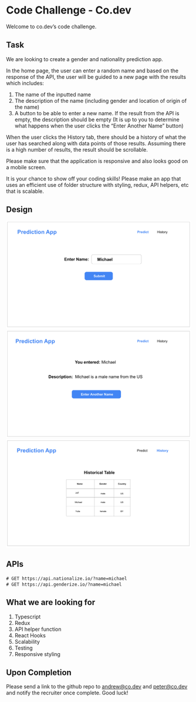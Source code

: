 # Code Challenge - Co.dev

Welcome to co.dev’s code challenge.

## Task
We are looking to create a gender and nationality prediction app.

In the home page, the user can enter a random name and based on the response of the API, the user will be guided to a new page with the results which includes:

1. The name of the inputted name
2. The description of the name (including gender and location of origin of the name)
3. A button to be able to enter a new name.  If the result from the API is empty, the description should be empty (It is up to you to determine what happens when the user clicks the “Enter Another Name” button)

When the user clicks the History tab, there should be a history of what the user has searched along with data points of those results.  Assuming there is a high number of results, the result should be scrollable.

Please make sure that the application is responsive and also looks good on a mobile screen.

It is your chance to show off your coding skills!  Please make an app that uses an efficient use of folder structure with styling, redux, API helpers, etc that is scalable.

## Design
![home](design/home.png)
![name entered](design/entered.png)
![history](design/history.png)

## APIs
```
# GET https://api.nationalize.io/?name=michael
# GET https://api.genderize.io/?name=michael
```
## What we are looking for
1. Typescript
2. Redux
3. API helper function
4. React Hooks
5. Scalability
6. Testing
7. Responsive styling

## Upon Completion
Please send a link to the github repo to andrew@co.dev and peter@co.dev and notify the recruiter once complete. Good luck!